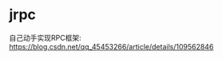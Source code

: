 # jrpc

自己动手实现RPC框架: <a href="https://blog.csdn.net/qq_45453266/article/details/109562846" target="_blank">https://blog.csdn.net/qq_45453266/article/details/109562846</a>
